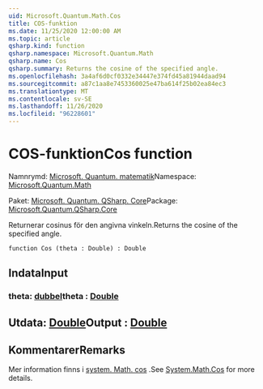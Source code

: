 ```yaml
---
uid: Microsoft.Quantum.Math.Cos
title: COS-funktion
ms.date: 11/25/2020 12:00:00 AM
ms.topic: article
qsharp.kind: function
qsharp.namespace: Microsoft.Quantum.Math
qsharp.name: Cos
qsharp.summary: Returns the cosine of the specified angle.
ms.openlocfilehash: 3a4af6d0cf0332e34447e374fd45a81944daad94
ms.sourcegitcommit: a87c1aa8e7453360025e47ba614f25b02ea84ec3
ms.translationtype: MT
ms.contentlocale: sv-SE
ms.lasthandoff: 11/26/2020
ms.locfileid: "96228601"
---
```

# <a name="cos-function"></a><span data-ttu-id="3c851-102">COS-funktion</span><span class="sxs-lookup"><span data-stu-id="3c851-102">Cos function</span></span>

<span data-ttu-id="3c851-103">Namnrymd: [Microsoft. Quantum. matematik](xref:Microsoft.Quantum.Math)</span><span class="sxs-lookup"><span data-stu-id="3c851-103">Namespace: [Microsoft.Quantum.Math](xref:Microsoft.Quantum.Math)</span></span>

<span data-ttu-id="3c851-104">Paket: [Microsoft. Quantum. QSharp. Core](https://nuget.org/packages/Microsoft.Quantum.QSharp.Core)</span><span class="sxs-lookup"><span data-stu-id="3c851-104">Package: [Microsoft.Quantum.QSharp.Core](https://nuget.org/packages/Microsoft.Quantum.QSharp.Core)</span></span>


<span data-ttu-id="3c851-105">Returnerar cosinus för den angivna vinkeln.</span><span class="sxs-lookup"><span data-stu-id="3c851-105">Returns the cosine of the specified angle.</span></span>

```qsharp
function Cos (theta : Double) : Double
```


## <a name="input"></a><span data-ttu-id="3c851-106">Indata</span><span class="sxs-lookup"><span data-stu-id="3c851-106">Input</span></span>

### <a name="theta--double"></a><span data-ttu-id="3c851-107">theta: [dubbel](xref:microsoft.quantum.lang-ref.double)</span><span class="sxs-lookup"><span data-stu-id="3c851-107">theta : [Double](xref:microsoft.quantum.lang-ref.double)</span></span>





## <a name="output--double"></a><span data-ttu-id="3c851-108">Utdata: [Double](xref:microsoft.quantum.lang-ref.double)</span><span class="sxs-lookup"><span data-stu-id="3c851-108">Output : [Double](xref:microsoft.quantum.lang-ref.double)</span></span>



## <a name="remarks"></a><span data-ttu-id="3c851-109">Kommentarer</span><span class="sxs-lookup"><span data-stu-id="3c851-109">Remarks</span></span>

<span data-ttu-id="3c851-110">Mer information finns i [system. Math. cos](https://docs.microsoft.com/dotnet/api/system.math.cos) .</span><span class="sxs-lookup"><span data-stu-id="3c851-110">See [System.Math.Cos](https://docs.microsoft.com/dotnet/api/system.math.cos) for more details.</span></span>